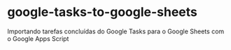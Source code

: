 # google-tasks-to-google-sheets
Importando tarefas concluídas do Google Tasks para o Google Sheets com o Google Apps Script
